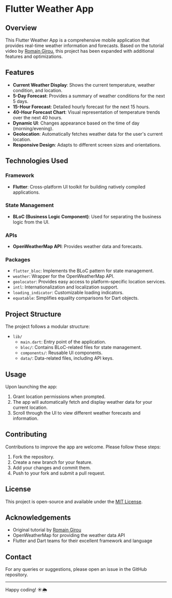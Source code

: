 # Flutter Weather App

## Overview

This Flutter Weather App is a comprehensive mobile application that provides real-time weather information and forecasts. Based on the tutorial video by [Romain Girou](https://www.youtube.com/watch?v=MMq4wkeHkPc), this project has been expanded with additional features and optimizations.

## Features

- **Current Weather Display**: Shows the current temperature, weather condition, and location.
- **5-Day Forecast**: Provides a summary of weather conditions for the next 5 days.
- **15-Hour Forecast**: Detailed hourly forecast for the next 15 hours.
- **40-Hour Forecast Chart**: Visual representation of temperature trends over the next 40 hours.
- **Dynamic UI**: Changes appearance based on the time of day (morning/evening).
- **Geolocation**: Automatically fetches weather data for the user's current location.
- **Responsive Design**: Adapts to different screen sizes and orientations.

## Technologies Used

### Framework
- **Flutter**: Cross-platform UI toolkit for building natively compiled applications.

### State Management
- **BLoC (Business Logic Component)**: Used for separating the business logic from the UI.

### APIs
- **OpenWeatherMap API**: Provides weather data and forecasts.

### Packages
- `flutter_bloc`: Implements the BLoC pattern for state management.
- `weather`: Wrapper for the OpenWeatherMap API.
- `geolocator`: Provides easy access to platform-specific location services.
- `intl`: Internationalization and localization support.
- `loading_indicator`: Customizable loading indicators.
- `equatable`: Simplifies equality comparisons for Dart objects.

## Project Structure

The project follows a modular structure:

- `lib/`
  - `main.dart`: Entry point of the application.
  - `bloc/`: Contains BLoC-related files for state management.
  - `components/`: Reusable UI components.
  - `data/`: Data-related files, including API keys.

## Usage

Upon launching the app:
1. Grant location permissions when prompted.
2. The app will automatically fetch and display weather data for your current location.
3. Scroll through the UI to view different weather forecasts and information.

## Contributing

Contributions to improve the app are welcome. Please follow these steps:

1. Fork the repository.
2. Create a new branch for your feature.
3. Add your changes and commit them.
4. Push to your fork and submit a pull request.

## License

This project is open-source and available under the [MIT License](LICENSE).

## Acknowledgements

- Original tutorial by [Romain Girou](https://www.youtube.com/watch?v=MMq4wkeHkPc)
- OpenWeatherMap for providing the weather data API
- Flutter and Dart teams for their excellent framework and language

## Contact

For any queries or suggestions, please open an issue in the GitHub repository.

---

Happy coding! ☀️🌦️
